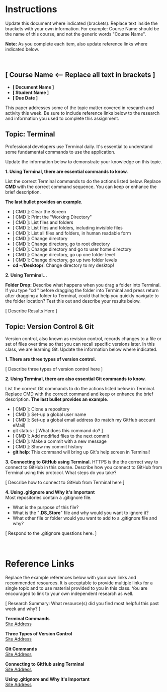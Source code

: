 # Instructions 
Update this document where indicated (brackets). Replace text inside the brackets with your own information. For example: Course Name should be the name of this course, and not the generic words "Course Name".

**Note:** As you complete each item, also update reference links where indicated below. 

<br>

## [ Course Name <-- Replace all text in brackets ] 

* **[ Document Name ]**
* **[ Student Name ]**
* **[ Due Date ]**

This paper addresses some of the topic matter covered in research and activity this week. Be sure to include reference links below to the research and information you used to complete this assignment.

## Topic: Terminal
Professional developers use Terminal daily. It's essential to understand some fundamental commands to use the application. 

Update the information below to demonstrate your knowledge on this topic.   

**1. Using Terminal, there are essential commands to know.**

List the correct Terminal commands to do the actions listed below. Replace **CMD** with the correct command sequence. You can keep or enhance the brief description. 

**The last bullet provides an example**.

* [ CMD ]: Clear the Screen 
* [ CMD ]: Print the "Working Directory"
* [ CMD ]: List files and folders
* [ CMD ]: List files and folders, including invisible files
* [ CMD ]: List all files and folders, in human readable form
* [ CMD ]: Change directory
* [ CMD ]: Change directory, go to root directory
* [ CMD ]: Change directory and go to user home directory
* [ CMD ]: Change directory, go up one folder level
* [ CMD ]: Change directory, go up two folder levels
* **cd ~/Desktop/**: Change directory to my desktop! 


**2. Using Terminal...**

**Folder Drop:** Describe what happens when you drag a folder into Terminal. If you type "cd " before dragging the folder into Terminal and press return after dragging a folder to Terminal, could that help you quickly navigate to the folder location? Test this out and describe your results below. 

[ Describe Results Here ]


## Topic: Version Control & Git
Version control, also known as revision control, records changes to a file or set of files over time so that you can recall specific versions later. In this class, we are learning Git. Update the information below where indicated.  

**1. There are three types of version control.**

[ Describe three types of version control here ]



**2. Using Terminal, there are also essential Git commands to know.**

List the correct Git commands to do the actions listed below in Terminal. Replace CMD with the correct command and keep or enhance the brief description. **The last bullet provides an example**. 

* [ CMD ]: Clone a repository
* [ CMD ]: Set-up a global user name
* [ CMD ]: Set-up a global email address (to match my GitHub account eMail)
* git status : [ What does this command do? ]
* [ CMD ]: Add modified files to the next commit
* [ CMD ]: Make a commit with a new message
* [ CMD ]: Show my commit history
* **git help**: This command will bring up Git's help screen in Terminal!
    



**3. Connecting to GitHub using Terminal.**
HTTPS is the the correct way to connect to GitHub in this course. Describe how you connect to GitHub from Terminal using this protocol. What steps do you take? 

[ Describe how to connect to GitHub from Terminal here ]



**4. Using .gitignore and Why it's Important**  
Most repositories contain a .gitignore file. 

* What is the purpose of this file?  
* What is the "**.DS_Store**" file and why would you want to ignore it?
* What other file or folder would you want to add to a .gitignore file and why? 


[ Respond to the .gitignore questions here. ]



<br>

# Reference Links
Replace the example references below with your own links and recommended resources. It is acceptable to provide multiple links for a single topic and to use material provided to you in this class. You are encouraged to link to your own independent research as well. 

[ Research Summary: What resource(s) did you find most helpful this past week and why? ]

**Terminal Commands**  
[Site Address](https://www.someaddress.com/full/url/)  

**Three Types of Version Control**  
[Site Address](https://www.someaddress.com/full/url/)

**Git Commands**  
[Site Address](https://www.someaddress.com/full/url/)

**Connecting to GitHub using Terminal**  
[Site Address](https://www.someaddress.com/full/url/)

**Using .gitignore and Why it's Important**  
[Site Address](https://www.someaddress.com/full/url/)




